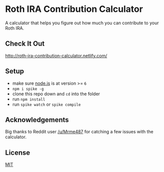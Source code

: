 # Roth IRA Contribution Calculator

A calculator that helps you figure out how much you can contribute to your Roth IRA.

## Check It Out

http://roth-ira-contribution-calculator.netlify.com/

## Setup

- make sure [node.js](http://nodejs.org) is at version >= `6`
- `npm i spike -g`
- clone this repo down and `cd` into the folder
- run `npm install`
- run `spike watch` or `spike compile`

## Acknowledgements

Big thanks to Reddit user [/u/Mrme487](https://www.reddit.com/user/Mrme487) for catching a few issues with the calculator.

## License

[MIT](LICENSE.md)
